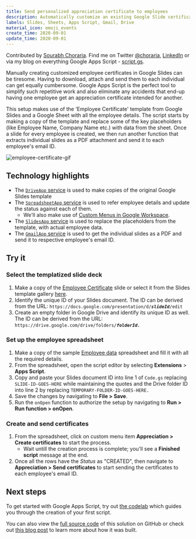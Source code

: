 ```yaml
---
title: Send personalized appreciation certificate to employees
description: Automatically customize an existing Google Slide certificate template with employee data in Google Sheets and share them using Gmail.
labels: Slides, Sheets, Apps Script, Gmail, Drive
material_icon: emoji_events
create_time: 2020-09-01
update_time: 2020-09-01
---
```


Contributed by [Sourabh Choraria](https://developers.google.com/community/experts/directory/profile/profile-sourabh-choraria). Find me on Twitter [@choraria](https://twitter.com/choraria), [LinkedIn](https://www.linkedin.com/in/choraria/) or via my blog on everything Google Apps Script - [script.gs](https://script.gs/).

Manually creating customized employee certificates in Google Slides can be tiresome. Having to download, attach and send them to each individual can get equally cumbersome. Google Apps Script is the perfect tool to simplify such repetitive work and also eliminate any accidents that end-up having one employee get an appreciation certificate intended for another.

This setup makes use of the 'Employee Certificate' template from Google Slides and a Google Sheet with all the employee details. The script starts by making a copy of the template and replace some of the key placeholders (like Employee Name, Company Name etc.) with data from the sheet. Once a slide for every employee is created, we then run another function that extracts individual slides as a PDF attachment and send it to each employee's email ID.

![employee-certificate-gif](https://user-images.githubusercontent.com/37455462/91755079-25f56280-ebe8-11ea-9b19-725744400893.gif)

## Technology highlights
- The [`DriveApp` service](https://developers.google.com/apps-script/reference/drive/drive-app) is used to make copies of the original Google Slides template
- The [`SpreadsheetApp` service](https://developers.google.com/apps-script/reference/spreadsheet/spreadsheet-app) is used to refer employee details and update the status against each of them.
   - We'll also make use of [Custom Menus in Google Workspace](https://developers.google.com/apps-script/guides/menus).
- The [`SlidesApp` service](https://developers.google.com/apps-script/reference/slides/slides-app) is used to replace the placeholders from the template, with actual employee data.
- The [`GmailApp` service](https://developers.google.com/apps-script/reference/gmail/gmail-app) is used to get the individual slides as a PDF and send it to respective employee's email ID.

## Try it

### Select the templatized slide deck

1. Make a copy of the [Employee Certificate](https://docs.google.com/presentation/d/1bFj09xI7g_kbA76Xb60tYyxVdi-zrpm6zQ6gu696vKs/copy) slide or select it from the Slides template gallery [here](https://docs.google.com/presentation/u/0/?tgif=c&ftv=1).
2. Identify the unique ID of your Slides document. The ID can be derived from the URL: `https://docs.google.com/presentation/d/`_**`slideId`**_`/edit`
3. Create an empty folder in Google Drive and identify its unique ID as well. The ID can be derived from the URL: `https://drive.google.com/drive/folders/`_**`folderId.`**_

### Set up the employee spreadsheet

1. Make a copy of the sample [Employee data](https://docs.google.com/spreadsheets/d/1cgK1UETpMF5HWaXfRE6c0iphWHhl7v-dQ81ikFtkIVk/copy) spreadsheet and fill it with all the required details.
2. From the spreadsheet, open the script editor by selecting **Extensions** <span aria-label="and then">></span> **Apps Script**.
3. Copy and paste your Slides document ID into line 1 of `Code.gs` replacing `SLIDE-ID-GOES-HERE` while maintaining the quotes and the Drive folder ID into line 2 by replacing `TEMPORARY-FOLDER-ID-GOES-HERE.`
5. Save the changes by navigating to **File > Save**.
6. Run the `onOpen` function to authorize the setup by navigating to **Run > Run function > onOpen**.

### Create and send certificates

1. From the spreadsheet, click on custom menu item **Appreciation > Create certificates** to start the process.
   - Wait untill the creation process is complete; you'll see a **Finished script** message at the end.
2. Once all the rows have the _Status_ as "CREATED", then navigate to **Appreciation > Send certificates** to start sending the certificates to each employee's email ID.

## Next steps

To get started with Google Apps Script, try out [the codelab](https://codelabs.developers.google.com/codelabs/apps-script-intro) which guides you through the creation of your first script.

You can also view the [full source code](https://github.com/choraria/google-apps-script/blob/master/Random/Employee%20certificate/code.gs) of this solution on GitHub or check out [this blog post](https://script.gs/send-personalized-appreciation-certificate-to-employees/) to learn more about how it was built.
